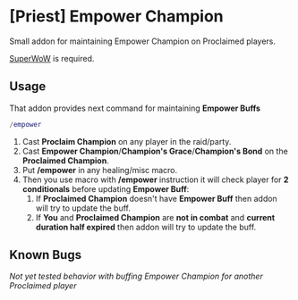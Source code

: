# [Priest] Empower Champion
Small addon for maintaining Empower Champion on Proclaimed players.

[SuperWoW](https://github.com/balakethelock/SuperWoW) is required.

## Usage
That addon provides next command for maintaining **Empower Buffs**
```lua
/empower
```

1. Cast **Proclaim Champion** on any player in the raid/party.
2. Cast **Empower Champion**/**Champion's Grace**/**Champion's Bond** on the **Proclaimed Champion**.
3. Put **/empower** in any healing/misc macro.
4. Then you use macro with **/empower** instruction it will check player for **2 conditionals** before updating **Empower Buff**:
	1) If **Proclaimed Champion** doesn't have **Empower Buff** then addon will try to update the buff.
	2) If **You** and **Proclaimed Champion** are **not in combat** and **current duration half expired** then addon will try to update the buff.

## Known Bugs
*Not yet tested behavior with buffing Empower Champion for another Proclaimed player*
